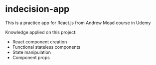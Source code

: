# indecision-app

This is a practice app for React.js from Andrew Mead course in Udemy

Knowledge applied on this project:
* React component creation 
* Functional stateless components
* State manipulation
* Component props
